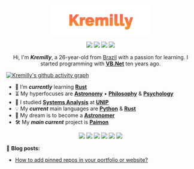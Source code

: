 <div align="center">
  <img src="images/kremilly.png" align="center" height="84" align="left" />
</div>

<p></p>

<p align='center'>
  <a href='https://kremilly.com'><img src='https://img.shields.io/badge/Kremilly.com-000000?style=for-the-badge&logo=About.me&logoColor=white' /></a>
  <a href='https://api.kremilly.com'><img src='https://img.shields.io/badge/Kremilly-APIs-000000?style=for-the-badge&logo=About.me&logoColor=white'/></a>
  <a href='https://github.com/kremilly/kremilly/wiki'><img src='https://img.shields.io/badge/Kremilly-Wiki-000000?style=for-the-badge&logo=About.me&logoColor=white'/></a>
  <a href='https://github.com/sponsors/kremilly'><img src='https://img.shields.io/badge/sponsor-30363D?style=for-the-badge&logo=GitHub-Sponsors&logoColor=#EA4AAA'/></a>
</p>

<p></p>

<div align="center">
  Hi, I'm <b><i>Kremilly</i></b>, a 26-year-old from <a href="https://en.wikipedia.org/wiki/Brazil">Brazil</a> with a passion for learning. I started programming with <b><a href="https://en.wikipedia.org/wiki/Visual_Basic_(.NET)">VB.Net</a></b> ten years ago.
</div>

<p></p>

[![Kremilly's github activity graph](https://github-readme-activity-graph.vercel.app/graph?username=kremilly&custom_title=Kremilly+Contributions+Graph&hide_border=true&theme=tokyo-night)](https://github.com/ashutosh00710/github-readme-activity-graph)

<p></p>

- 🌱 I’m ***currently*** learning [**Rust**](https://rust-lang.com)
- ⏳ My hyperfocuses are [**Astronomy**](https://en.wikipedia.org/wiki/Astronomy) • [**Philosophy**](https://en.wikipedia.org/wiki/Philosophy) & [**Psychology**](https://en.wikipedia.org/wiki/Psychology)
- 🏫 I studied [**Systems Analysis**](https://en.wikipedia.org/wiki/Systems_analysis) at [**UNIP**](http://www.unip.br)
- 💡 My ***current*** main languages are [**Python**](https://python.org) & [**Rust**](https://rust-lang.com)
- 🚀 My dream is to become a [**Astronomer**](https://en.wikipedia.org/wiki/Astronomer)
- 🛠️ My ***main current*** project is [**Paimon**](https://github.com/Ravenlib/Paimon)

<p></p>

<div align="center">
  <a href="https://php.net"><img src="https://img.shields.io/badge/php-%23777BB4.svg?style=for-the-badge&logo=php&logoColor=white" /></a>
  <a href="https://developer.mozilla.org/en-US/docs/Web/JavaScript"><img src="https://img.shields.io/badge/javascript-%23323330.svg?style=for-the-badge&logo=javascript&logoColor=%23F7DF1E" /></a>
  <a href="https://www.python.org"><img src="https://img.shields.io/badge/python-3670A0?style=for-the-badge&logo=python&logoColor=ffdd54" /></a>
  <a href="https://learn.microsoft.com/pt-br/dotnet/csharp"><img src="https://img.shields.io/badge/c%23-%23239120.svg?style=for-the-badge&logo=c-sharp&logoColor=white" /></a>
  <a href="https://go.dev"><img src="https://img.shields.io/badge/go-%2300ADD8.svg?style=for-the-badge&logo=go&logoColor=white" /></a>
  <a href="https://rust-lang.com"><img src="https://img.shields.io/badge/rust-%23000000.svg?style=for-the-badge&logo=rust&logoColor=white" /><a>
</div>

<p>📝 <b>Blog posts:</b></p>

<!-- BLOG-POST-LIST:START -->
- [How to add pinned repos in your portfolio or website?](https://dev.to/kremilly/how-to-added-pinned-repos-in-your-portfolio-or-website-3agg)
<!-- BLOG-POST-LIST:END -->
